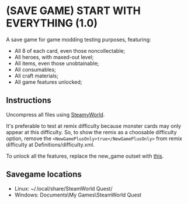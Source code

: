 # (SAVE GAME) START WITH EVERYTHING (1.0)

A save game for game modding testing purposes, featuring:

- All 8 of each card, even those noncollectable;
- All heroes, with maxed-out level;
- All items, even those unobtainable;
- All consumables;
- All craft materials;
- All game features unlocked;

## Instructions

Uncompress all files using [SteamyWorld](https://github.com/DikurikuDev/SteamyWorld).

It's preferable to test at remix difficulty because monster cards may only appear at this difficulty. So, to show the remix as a choosable difficulty option, remove the `<NewGamePlusOnly>true</NewGamePlusOnly>` from remix difficulty at Definitions/difficulty.xml.

To unlock all the features, replace the new_game outset with [this](outsets.xml).

## Savegame locations

- Linux: ~/.local/share/SteamWorld Quest/
- Windows: Documents\My Games\SteamWorld Quest
